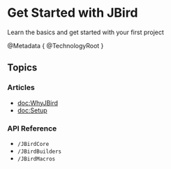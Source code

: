 # Get Started with JBird

Learn the basics and get started with your first project

@Metadata {
   @TechnologyRoot
}

## Topics

### Articles

- <doc:WhyJBird>
- <doc:Setup>

### API Reference

- ``/JBirdCore``
- ``/JBirdBuilders``
- ``/JBirdMacros``
